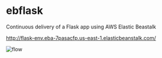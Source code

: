 # ebflask
Continuous delivery of a Flask app using AWS Elastic Beastalk

http://flask-env.eba-7pasacfp.us-east-1.elasticbeanstalk.com/

![flow](https://github.com/JiamanBettyWu/ebflask/issues/1#issue-749169547)

